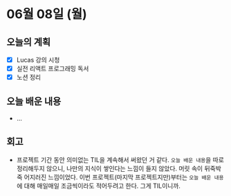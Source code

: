 # 06월 08일 \(월\)

## 오늘의 계획

* [x] Lucas 강의 시청
* [x] 실전 리액트 프로그래밍 독서
* [x] 노션 정리

## 오늘 배운 내용

* ...

## 회고

* 프로젝트 기간 동안 의미없는 TIL을 계속해서 써왔던 거 같다. `오늘 배운 내용`을 따로 정리해두지 않으니, 나만의 지식이 쌓인다는 느낌이 들지 않았다. 머릿 속이 뒤죽박죽 어지러진 느낌이었다. 이번 프로젝트\(마지막 프로젝트지만\)부터는 `오늘 배운 내용`에 대해 매일매일 조금씩이라도 적어두려고 한다. 그게 TIL이니까.

